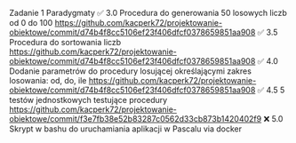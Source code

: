 Zadanie 1 Paradygmaty
✅ 3.0 Procedura do generowania 50 losowych liczb od 0 do 100 https://github.com/kacperk72/projektowanie-obiektowe/commit/d74b4f8cc5106ef23f406dfcf0378659851aa908
✅ 3.5 Procedura do sortowania liczb https://github.com/kacperk72/projektowanie-obiektowe/commit/d74b4f8cc5106ef23f406dfcf0378659851aa908
✅ 4.0 Dodanie parametrów do procedury losującej określającymi zakres losowania: od, do, ile https://github.com/kacperk72/projektowanie-obiektowe/commit/d74b4f8cc5106ef23f406dfcf0378659851aa908
✅ 4.5 5 testów jednostkowych testujące procedury https://github.com/kacperk72/projektowanie-obiektowe/commit/f3e7fb38e52b83287c0562d33cb873b1420402f9
❌ 5.0 Skrypt w bashu do uruchamiania aplikacji w Pascalu via docker
